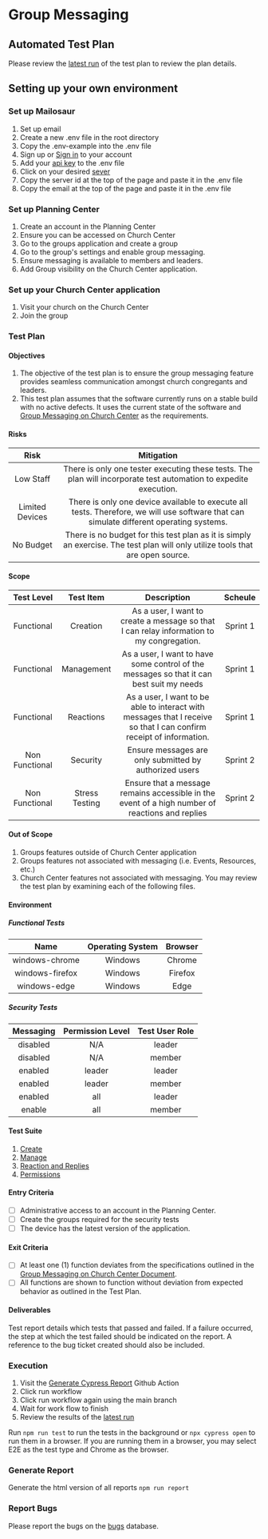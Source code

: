 # Group Messaging

## Automated Test Plan
Please review the [latest run](https://isha144k.github.io/group-messaging/cypress/reports/index.html) of the test plan to review the plan details. 

## Setting up your own environment
### Set up Mailosaur
1. Set up email 
2. Create a new .env file in the root directory 
3. Copy the .env-example into the .env file
4. Sign up or [Sign in](https://mailosaur.com/app/signup?utm_source=12268604321-121041863201-mailosaur&gad_source=1&gclid=CjwKCAjw17qvBhBrEiwA1rU9w5WbRqAzMS21BMCRjhR5o-VZp9iCKn5a22ozBSmKgAa_NpYSe9aOxhoCTD4QAvD_BwE) to your account
5. Add your [api key](https://mailosaur.com/app/account/keys) to the .env file
6. Click on your desired [sever](https://mailosaur.com/app/servers)
7. Copy the server id at the top of the page and paste it in the .env file 
8. Copy the email at the top of the page and paste it in the .env file

### Set up Planning Center
1. Create an account in the Planning Center
2. Ensure you can be accessed on Church Center
3. Go to the groups application and create a group 
4. Go to the group's settings and enable group messaging. 
5. Ensure messaging is available to members and leaders. 
6. Add Group visibility on the Church Center application.
   
### Set up your Church Center application 
1. Visit your church on the Church Center
2. Join the group


### Test Plan
#### Objectives
1. The objective of the test plan is to ensure the group messaging feature provides seamless communication amongst church congregants and leaders.
2. This test plan assumes that the software currently runs on a stable build with no active defects. It uses the current state of the software  and [Group Messaging on Church Center](https://pcochurchcenter.zendesk.com/hc/en-us/articles/18759550045467-Group-Messaging-on-Church-Center#create-a-new-topic-0) as the requirements.


#### Risks
|         Risk         |                                                                                         Mitigation                                                                                         |
|:--------------------:|:------------------------------------------------------------------------------------------------------------------------------------------------------------------------------------------:|
| Low Staff            | There is only one tester executing these tests. The plan will incorporate test automation to expedite execution.                                                                           |
| Limited Devices      | There is only one device available to execute all tests. Therefore, we will use software that can simulate different operating systems.                                                    |
| No Budget            | There is no budget for this test plan as it is simply an exercise. The test plan will only utilize tools that are open source.                                                             |

#### Scope 
**Test Level**|**Test Item**|**Description**|**Scheule**
:-----:|:-----:|:-----:|:-----:
Functional|Creation |As a user, I want to create a message so that I can relay information to my congregation. |Sprint 1
Functional|Management|As a user, I want to have some control of the messages so that it can best suit my needs  |Sprint 1
Functional|Reactions|As a user, I want to be able to interact with messages that I receive so that I can confirm receipt of information. |Sprint 1
Non Functional|Security |Ensure messages are only submitted by authorized users|Sprint 2
Non Functional|Stress Testing|Ensure that a message remains accessible in the event of a high number of reactions and replies |Sprint 2

#### Out of Scope
1. Groups features outside of Church Center application
2. Groups features not associated with messaging (i.e. Events, Resources, etc.)
3. Church Center features not associated with messaging.
You may review the test plan by examining each of the following files. 

#### Environment 

##### Functional Tests 
**Name**|**Operating System**|**Browser**
:-----:|:-----:|:-----:
windows-chrome|Windows|Chrome
windows-firefox|Windows|Firefox
windows-edge|Windows|Edge



##### Security Tests

**Messaging**|**Permission Level**|**Test User Role**
:-----:|:-----:|:-----:
disabled |N/A|leader
disabled|N/A|member
enabled |leader|leader
enabled |leader|member
enabled|all|leader
enable|all|member    

#### Test Suite
1. [Create](https://github.com/iSha144k/group-messaging/blob/main/cypress/e2e/create.feature)
2. [Manage](https://github.com/iSha144k/group-messaging/blob/main/cypress/e2e/manage.feature)
3. [Reaction and Replies](https://github.com/iSha144k/group-messaging/blob/main/cypress/e2e/replies.feature) 
4. [Permissions](https://github.com/iSha144k/group-messaging/blob/main/cypress/e2e/permissions.feature)


#### Entry Criteria

- [ ]  Administrative access to an account in the Planning Center.
- [ ]  Create the groups required for the security tests
- [ ]  The device has the latest version of the application.

#### Exit Criteria

- [ ]  At least one (1) function deviates from the specifications outlined in the [Group Messaging on Church Center Document](https://pcochurchcenter.zendesk.com/hc/en-us/articles/18759550045467-Group-Messaging-on-Church-Center).
- [ ]  All functions are shown to function without deviation from expected behavior as outlined in the Test Plan.

#### Deliverables
Test report details which tests that passed and failed. If a failure occurred, the step at which the test failed should be indicated on the report. A reference to the bug ticket created should also be included.

### Execution 
1. Visit the [Generate Cypress Report](https://github.com/iSha144k/group-messaging/actions/workflows/generate-report.yml) Github Action
2. Click run workflow
3. Click run workflow again using the main branch
4. Wait for work flow to finish
5. Review the results of the [latest run](https://isha144k.github.io/group-messaging/cypress/reports/index.html)

Run `npm run test` to run the tests in the background or `npx cypress open` to run them in a browser. If you are running them in a browser, you may select E2E as the test type and Chrome as the browser.

### Generate Report
Generate the html version of all reports
`npm run report`

### Report Bugs
Please report the bugs on the [bugs](https://dot-almanac-c71.notion.site/deb71ae641be4f0fa250307b5cf46940?v=4740937bc30d4b8a856d24629c2d3a9e&pvs=4) database.
